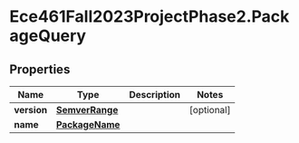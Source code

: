 # Ece461Fall2023ProjectPhase2.PackageQuery

## Properties
Name | Type | Description | Notes
------------ | ------------- | ------------- | -------------
**version** | [**SemverRange**](SemverRange.md) |  | [optional] 
**name** | [**PackageName**](PackageName.md) |  | 
